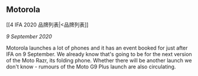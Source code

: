 ## Motorola
[[4 IFA 2020 品牌列表|<品牌列表]]

_9 September 2020_

Motorola launches a lot of phones and it has an event booked for just after IFA on 9 September. We already know that's going to be for the next version of the Moto Razr, its folding phone. Whether there will be another launch we don't know - rumours of the Moto G9 Plus launch are also circulating.